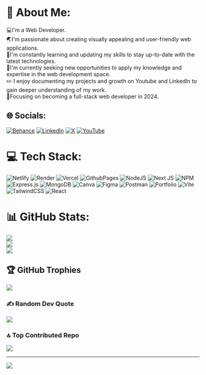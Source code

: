 # 💫 About Me:

💻I'm a Web Developer.<br>🌏I'm passionate about creating visually appealing and user-friendly web applications.<br>🌱I'm constantly learning and updating my skills to stay up-to-date with the latest technologies.<br>💼I'm currently seeking new opportunities to apply my knowledge and expertise in the web development space.<br>✏️ I enjoy documenting my projects and growth on Youtube and LinkedIn to gain deeper understanding of my work.<br>📝Focusing on becoming a full-stack web developer in 2024.

## 🌐 Socials:

[![Behance](https://img.shields.io/badge/Behance-1769ff?logo=behance&logoColor=white)](https://behance.net/https://www.behance.net/victorykemele) [![LinkedIn](https://img.shields.io/badge/LinkedIn-%230077B5.svg?logo=linkedin&logoColor=white)](https://linkedin.com/in/https://www.linkedin.com/in/victory-kemele-b0b45024a/) [![X](https://img.shields.io/badge/X-black.svg?logo=X&logoColor=white)](https://x.com/https://twitter.com/kemele_victory) [![YouTube](https://img.shields.io/badge/YouTube-%23FF0000.svg?logo=YouTube&logoColor=white)](https://youtube.com/@https://www.youtube.com/@victorykemele3394)

# 💻 Tech Stack:

![Netlify](https://img.shields.io/badge/netlify-%23000000.svg?style=for-the-badge&logo=netlify&logoColor=#00C7B7) ![Render](https://img.shields.io/badge/Render-%46E3B7.svg?style=for-the-badge&logo=render&logoColor=white) ![Vercel](https://img.shields.io/badge/vercel-%23000000.svg?style=for-the-badge&logo=vercel&logoColor=white) ![GithubPages](https://img.shields.io/badge/github%20pages-121013?style=for-the-badge&logo=github&logoColor=white) ![NodeJS](https://img.shields.io/badge/node.js-6DA55F?style=for-the-badge&logo=node.js&logoColor=white) ![Next JS](https://img.shields.io/badge/Next-black?style=for-the-badge&logo=next.js&logoColor=white) ![NPM](https://img.shields.io/badge/NPM-%23CB3837.svg?style=for-the-badge&logo=npm&logoColor=white) ![Express.js](https://img.shields.io/badge/express.js-%23404d59.svg?style=for-the-badge&logo=express&logoColor=%2361DAFB) ![MongoDB](https://img.shields.io/badge/MongoDB-%234ea94b.svg?style=for-the-badge&logo=mongodb&logoColor=white) ![Canva](https://img.shields.io/badge/Canva-%2300C4CC.svg?style=for-the-badge&logo=Canva&logoColor=white) ![Figma](https://img.shields.io/badge/figma-%23F24E1E.svg?style=for-the-badge&logo=figma&logoColor=white) ![Postman](https://img.shields.io/badge/Postman-FF6C37?style=for-the-badge&logo=postman&logoColor=white) ![Portfolio](https://img.shields.io/badge/Portfolio-%23000000.svg?style=for-the-badge&logo=firefox&logoColor=#FF7139) ![Vite](https://img.shields.io/badge/vite-%23646CFF.svg?style=for-the-badge&logo=vite&logoColor=white) ![TailwindCSS](https://img.shields.io/badge/tailwindcss-%2338B2AC.svg?style=for-the-badge&logo=tailwind-css&logoColor=white) ![React](https://img.shields.io/badge/react-%2320232a.svg?style=for-the-badge&logo=react&logoColor=%2361DAFB)

# 📊 GitHub Stats:

![](https://github-readme-stats.vercel.app/api?username=Victoryk-tech&theme=dark&hide_border=true&include_all_commits=false&count_private=true)<br/>
![](https://github-readme-streak-stats.herokuapp.com/?user=Victoryk-tech&theme=dark&hide_border=true)<br/>
![](https://github-readme-stats.vercel.app/api/top-langs/?username=Victoryk-tech&theme=dark&hide_border=true&include_all_commits=false&count_private=true&layout=compact)

## 🏆 GitHub Trophies

![](https://github-profile-trophy.vercel.app/?username=Victoryk-tech&theme=radical&no-frame=true&no-bg=true&margin-w=4)

### ✍️ Random Dev Quote

![](https://quotes-github-readme.vercel.app/api?type=horizontal&theme=radical)

### 🔝 Top Contributed Repo

![](https://github-contributor-stats.vercel.app/api?username=Victoryk-tech&limit=5&theme=dark&combine_all_yearly_contributions=true)

---

[![](https://visitcount.itsvg.in/api?id=Victoryk-tech&icon=3&color=5)](https://visitcount.itsvg.in)

<!-- Proudly created with GPRM ( https://gprm.itsvg.in ) -->

